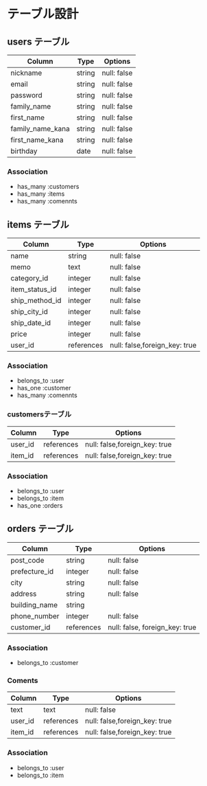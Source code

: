 # テーブル設計

## users テーブル

| Column           | Type   | Options     |
| -----------------| ------ | ----------- |
| nickname         | string | null: false |
| email            | string | null: false |
| password         | string | null: false |
| family_name      | string | null: false |
| first_name       | string | null: false |
| family_name_kana | string | null: false |
| first_name_kana | string | null: false |
| birthday         | date   | null: false |
### Association

- has_many :customers
- has_many :items
- has_many :comennts

## items テーブル

| Column              | Type   | Options     |
|  -----------------  | ------ | ----------- |
| name                | string | null: false |
| memo                | text   | null: false |
| category_id         | integer | null: false |
| item_status_id      | integer | null: false |
| ship_method_id      | integer | null: false |
| ship_city_id        | integer | null: false |
| ship_date_id        | integer | null: false |
| price               | integer| null: false |
| user_id             | references| null: false,foreign_key: true |

### Association
- belongs_to :user
- has_one :customer
- has_many :comennts


### customersテーブル
| Column           | Type   | Options     |
| -----------------| ------ | ----------- |
| user_id          | references|  null: false,foreign_key: true  |
| item_id          | references| null: false,foreign_key: true |

### Association
- belongs_to :user
- belongs_to :item
- has_one :orders


## orders テーブル

| Column         | Type       | Options                        |
| -------------- | ---------- | ------------------------------ |
| post_code      | string     | null: false |
| prefecture_id  | integer    | null: false |
| city           | string     | null: false |
| address        | string     | null: false |          
| building_name  | string     | 
| phone_number   | integer    | null: false |   
| customer_id    | references | null: false, foreign_key: true |

### Association
- belongs_to :customer

### Coments

| Column           | Type   | Options                            |
| -----------------| ------ | ---------------------------------- |
| text             | text   | null: false                        |
| user_id          | references|  null: false,foreign_key: true  |
| item_id          | references| null: false,foreign_key: true   |

### Association
- belongs_to :user
- belongs_to :item